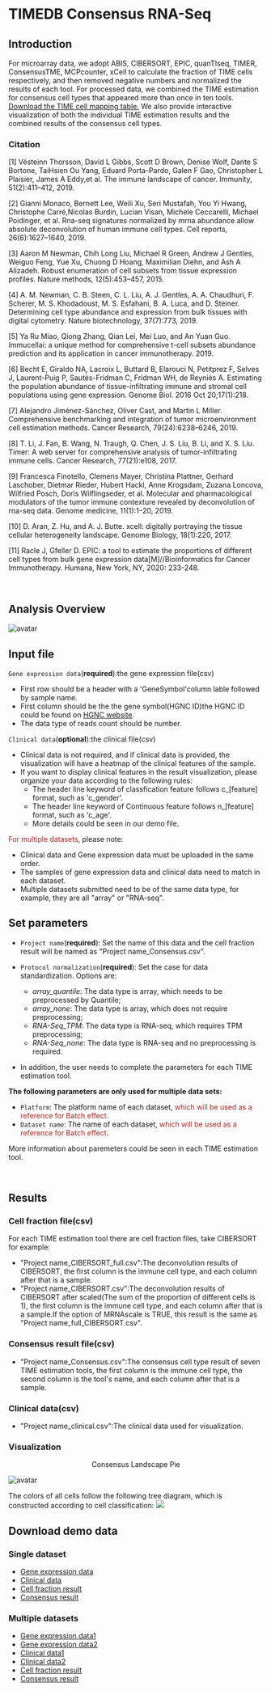 # TIMEDB Consensus RNA-Seq

## Introduction
For  microarray data, we adopt ABIS, CIBERSORT, EPIC, quanTIseq, TIMER, ConsensusTME, MCPcounter, xCell to calculate the fraction of TIME cells respectively, and then removed negative numbers and normalized the results of each tool. For processed data, we combined the TIME estimation for consensus cell types that appeared more than once in ten tools. [Download the TIME cell mapping table.](https://timedb.deepomics.org/public/data/consensus_mapping.csv) We also provide interactive visualization of both the individual TIME estimation results and the combined results of the consensus cell types.


### Citation
[1] Vésteinn Thorsson, David L Gibbs, Scott D Brown, Denise Wolf, Dante S Bortone, TaiHsien Ou Yang, Eduard Porta-Pardo, Galen F Gao, Christopher L Plaisier, James A Eddy,et al. The immune landscape of cancer. Immunity, 51(2):411–412, 2019.

[2] Gianni Monaco, Bernett Lee, Weili Xu, Seri Mustafah, You Yi Hwang, Christophe Carré,Nicolas Burdin, Lucian Visan, Michele Ceccarelli, Michael Poidinger, et al. Rna-seq signatures normalized by mrna abundance allow absolute deconvolution of human immune cell types. Cell reports, 26(6):1627–1640, 2019.

[3] Aaron M Newman, Chih Long Liu, Michael R Green, Andrew J Gentles, Weiguo Feng, Yue Xu, Chuong D Hoang, Maximilian Diehn, and Ash A Alizadeh. Robust enumeration of cell subsets from tissue expression profiles. Nature methods, 12(5):453–457, 2015.

[4] A. M. Newman, C. B. Steen, C. L. Liu, A. J. Gentles, A. A. Chaudhuri, F. Scherer, M. S. Khodadoust, M. S. Esfahani, B. A. Luca, and D. Steiner. Determining cell type abundance and expression from bulk tissues with digital cytometry. Nature biotechnology, 37(7):773, 2019.

[5] Ya Ru Miao, Qiong Zhang, Qian Lei, Mei Luo, and An Yuan Guo. Immucellai: a unique method for comprehensive t-cell subsets abundance prediction and its application in cancer immunotherapy. 2019.

[6] Becht E, Giraldo NA, Lacroix L, Buttard B, Elarouci N, Petitprez F, Selves J, Laurent-Puig P, Sautès-Fridman C, Fridman WH, de Reyniès A. Estimating the population abundance of tissue-infiltrating immune and stromal cell populations using gene expression. Genome Biol. 2016 Oct 20;17(1):218.

[7] Alejandro Jiménez-Sánchez, Oliver Cast, and Martin L Miller. Comprehensive benchmarking and integration of tumor microenvironment cell estimation methods. Cancer Research, 79(24):6238–6246, 2019.

[8] T. Li, J. Fan, B. Wang, N. Traugh, Q. Chen, J. S. Liu, B. Li, and X. S. Liu. Timer: A web server for comprehensive analysis of tumor-infiltrating immune cells. Cancer Research, 77(21):e108, 2017.

[9] Francesca Finotello, Clemens Mayer, Christina Plattner, Gerhard Laschober, Dietmar Rieder, Hubert Hackl, Anne Krogsdam, Zuzana Loncova, Wilfried Posch, Doris Wilflingseder, et al. Molecular and pharmacological modulators of the tumor immune contexture revealed by deconvolution of rna-seq data. Genome medicine, 11(1):1–20, 2019.

[10] D. Aran, Z. Hu, and A. J. Butte. xcell: digitally portraying the tissue cellular heterogeneity landscape. Genome Biology, 18(1):220, 2017.

[11] Racle J, Gfeller D. EPIC: a tool to estimate the proportions of different cell types from bulk gene expression data[M]//Bioinformatics for Cancer Immunotherapy. Humana, New York, NY, 2020: 233-248.

&emsp;
## Analysis Overview
![avatar](https://timedb.deepomics.org/public/data/image/Consensus_rna_structure.jpg)

## Input file
`Gene expression data`(**required**):the gene expression file(csv)

*  First row should be a header with a 'GeneSymbol'column lable followed by sample name.
*  First column should be the the gene symbol(HGNC ID)the HGNC ID could be found on [HGNC website](https://www.genenames.org/).
* The data type of reads count should be number. 

`Clinical data`(**optional**):the clinical file(csv)

* Clinical data is not required, and if clinical data is provided, the visualization will have a heatmap of the clinical features of the sample.
* If you want to display clinical features in the result visualization, please organize your data according to the following rules:
  - The header line keyword of classfication feature follows c\_[feature] format, such as 'c\_gender'.
  - The header line keyword of Continuous feature follows n\_[feature] format, such as 'c\_age'.
  - More details could be seen in our demo file.
  
 <font color=#B22222>For multiple datasets</font>, please note:

* Clinical data and Gene expression data must be uploaded in the same order.
* The samples of gene expression data and clinical data need to match in each dataset.
* Multiple datasets submitted need to be of the same data type, for example, they are all "array" or "RNA-seq".


## Set parameters
- `Project name`(**required**): Set the name of this data and the cell fraction result will be named as "Project name\_Consensus.csv".
- `Protocol normalization`(**required**): Set the case for data standardization. Options are:
    - *array_quantile*: The data type is array, which needs to be preprocessed by Quantile;
    - *array_none*: The data type is array, which does not require preprocessing;
    - *RNA-Seq_TPM*: The data type is RNA-seq, which requires TPM preprocessing; 
    - *RNA-Seq_none*: The data type is RNA-seq and no preprocessing is required.

- In addition, the user needs to complete the parameters for each TIME estimation tool.

**The following parameters are only used for multiple data sets:**

- `Platform`: The platform name of each dataset, <font color=#B22222>which will be used as a reference for Batch effect</font>.
- `Dataset name`: The name of each dataset, <font color=#B22222>which will be used as a reference for Batch effect</font>.
  

More information about paremeters could be seen in each TIME estimation tool.

&emsp;
## Results
### Cell fraction file(csv)
For each TIME estimation tool there are cell fraction files, take CIBERSORT for example:

- "Project name\_CIBERSORT\_full.csv":The deconvolution results of CIBERSORT, the first column is the immune cell type, and each column after that is a sample.
- "Project name\_CIBERSORT.csv":The deconvolution results of CIBERSORT after scaled(The sum of the proportion of different cells is 1), the first column is the immune cell type, and each column after that is a sample.If the option of MRNAscale is TRUE, this result is the same as "Project name\_full\_CIBERSORT.csv".

### Consensus result file(csv)
- "Project name\_Consensus.csv":The consensus cell type result of seven TIME estimation tools, the first column is the immune cell type, the second column is the tool's name, and each column after that is a sample.


### Clinical data(csv)
- "Project name\_clinical.csv":The clinical data used for visualization.


### Visualization
<center>Consensus Landscape Pie</center>

![avatar](https://timedb.deepomics.org/public/data/image/Consensus_rna_consensus.jpg)


The colors of all cells follow the following tree diagram, which is constructed according to cell classification:
<img src="https://timedb.deepomics.org/public/data/image/Consensus_rna_cell_tree.jpg">


## Download demo data
### Single dataset
- [Gene expression data](https://timedb.deepomics.org/public/data/module_demo/Consensus_rna/single/input/RNA_GSE116959.csv)
- [Clinical data](https://timedb.deepomics.org/public/data/module_demo/Consensus_rna/single/input/Clinical_GSE116959.csv)
- [Cell fraction result](https://timedb.deepomics.org/public/data/module_demo/Consensus_rna/single/output.zip)
- [Consensus result](https://timedb.deepomics.org/public/data/module_demo/Consensus_rna/single/consensus.zip)

### Multiple datasets
- [Gene expression data1](https://timedb.deepomics.org/public/data/module_demo/Consensus_rna/multiple/input/RNA_GSE116959.csv)
- [Gene expression data2](https://timedb.deepomics.org/public/data/module_demo/Consensus_rna/multiple/input/RNA_GSE14922.csv)
- [Clinical data1](https://timedb.deepomics.org/public/data/module_demo/Consensus_rna/multiple/input/Clinical_GSE116959.csv)
- [Clinical data2](https://timedb.deepomics.org/public/data/module_demo/Consensus_rna/multiple/input/Clinical_GSE14922.csv)
- [Cell fraction result](https://timedb.deepomics.org/public/data/module_demo/Consensus_rna/multiple/output.zip)
- [Consensus result](https://timedb.deepomics.org/public/data/module_demo/Consensus_rna/multiple/consensus.zip)

